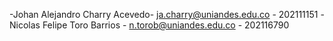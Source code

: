 -Johan Alejandro Charry Acevedo- ja.charry@uniandes.edu.co - 202111151
-Nicolas Felipe Toro Barrios - n.torob@uniandes.edu.co - 202116790